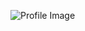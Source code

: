 ![Profile Image](https://avatars1.githubusercontent.com/u/67710396?s=400&u=cc75ca817baa9fa0c84308810f0bd6a5969e1c99&v=4)
